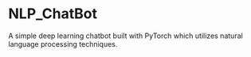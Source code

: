 # NLP_ChatBot
A simple deep learning chatbot built with PyTorch which utilizes natural language processing techniques. 
